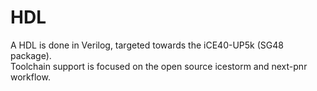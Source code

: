 # HDL
A  HDL is done in Verilog, targeted towards the iCE40-UP5k (SG48 package).  
Toolchain support is focused on the open source icestorm and next-pnr workflow.
